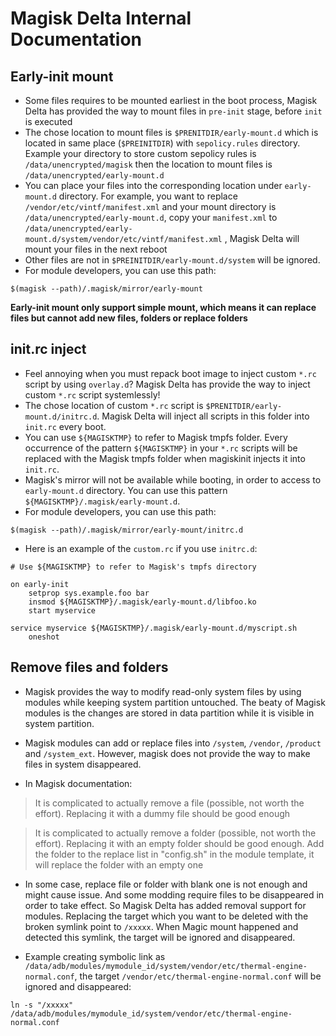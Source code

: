 # Magisk Delta Internal Documentation

## Early-init mount

- Some files requires to be mounted earliest in the boot process, Magisk Delta has provided the way to mount files in `pre-init` stage, before `init` is executed
- The chose location to mount files is `$PRENITDIR/early-mount.d` which is located in same place (`$PREINITDIR`) with `sepolicy.rules` directory. Example your directory to store custom sepolicy rules is `/data/unencrypted/magisk` then the location to mount files is `/data/unencrypted/early-mount.d`
- You can place your files into the corresponding location under `early-mount.d` directory. For example, you want to replace `/vendor/etc/vintf/manifest.xml` and your mount directory is `/data/unencrypted/early-mount.d`, copy your `manifest.xml` to `/data/unencrypted/early-mount.d/system/vendor/etc/vintf/manifest.xml` , Magisk Delta will mount your files in the next reboot​
- Other files are not in `$PREINITDIR/early-mount.d/system` will be ignored.
- For module developers, you can use this path:
```
$(magisk --path)/.magisk/mirror/early-mount
```


**Early-init mount only support simple mount, which means it can replace files but cannot add new files, folders or replace folders**

## init.rc inject

- Feel annoying when you must repack boot image to inject custom `*.rc` script by using `overlay.d`? Magisk Delta has provide the way to inject custom `*.rc` script systemlessly!
- The chose location of custom `*.rc` script is `$PRENITDIR/early-mount.d/initrc.d`. Magisk Delta will inject all scripts in this folder into `init.rc` every boot.
- You can use `${MAGISKTMP}` to refer to Magisk tmpfs folder. Every occurrence of the pattern `${MAGISKTMP}` in your `*.rc` scripts will be replaced with the Magisk tmpfs folder when magiskinit injects it into `init.rc`.
- Magisk's mirror will not be available while booting, in order to access to `early-mount.d` directory. You can use this pattern `${MAGISKTMP}/.magisk/early-mount.d`.
- For module developers, you can use this path:
```
$(magisk --path)/.magisk/mirror/early-mount/initrc.d
```
- Here is an example of the `custom.rc` if you use `initrc.d`:

```
# Use ${MAGISKTMP} to refer to Magisk's tmpfs directory

on early-init
    setprop sys.example.foo bar
    insmod ${MAGISKTMP}/.magisk/early-mount.d/libfoo.ko
    start myservice

service myservice ${MAGISKTMP}/.magisk/early-mount.d/myscript.sh
    oneshot
```


## Remove files and folders

- Magisk provides the way to modify read-only system files by using modules while keeping system partition untouched. The beaty of Magisk modules is the changes are stored in data partition while it is visible in system partition. 

- Magisk modules can add or replace files into `/system`, `/vendor`, `/product` and `/system_ext`. However, magisk does not provide the way to make files in system disappeared.

- In Magisk documentation:

> It is complicated to actually remove a file (possible, not worth the effort). Replacing it with a dummy file should be good enough

> It is complicated to actually remove a folder (possible, not worth the effort). Replacing it with an empty folder should be good enough. Add the folder to the replace list in "config.sh" in the module template, it will replace the folder with an empty one

- In some case, replace file or folder with blank one is not enough and might cause issue. And some modding require files to be disappeared in order to take effect. So Magisk Delta has added removal support for modules. Replacing the target which you want to be deleted with the broken symlink point to `/xxxxx`. When Magic mount happened and detected this symlink, the target will be ignored and disappeared.

- Example creating symbolic link as `/data/adb/modules/mymodule_id/system/vendor/etc/thermal-engine-normal.conf`, the target `/vendor/etc/thermal-engine-normal.conf` will be ignored and disappeared:

```
ln -s "/xxxxx" /data/adb/modules/mymodule_id/system/vendor/etc/thermal-engine-normal.conf
```
